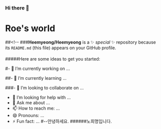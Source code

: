 ### Hi there 👋
# Roe's world
##<!--
###**Heemyeong/Heemyeong** is a ✨ _special_ ✨ repository because its `README.md` (this file) appears on your GitHub profile.
####
#####Here are some ideas to get you started:

#- 🔭 I’m currently working on ...


##- 🌱 I’m currently learning ...

###- 👯 I’m looking to collaborate on ...
- 🤔 I’m looking for help with ...
- 💬 Ask me about ...
- 📫 How to reach me: ...
- 😄 Pronouns: ...
- ⚡ Fun fact: ...
#--안녕하세요.
######노희명입니다.
